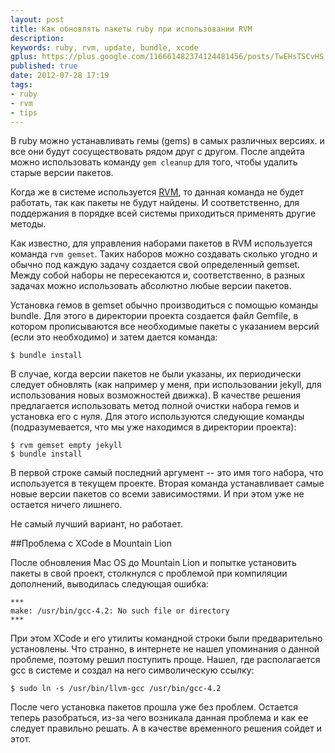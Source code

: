 ```yaml
---
layout: post
title: Как обновлять пакеты ruby при использовании RVM
description: 
keywords: ruby, rvm, update, bundle, xcode
gplus: https://plus.google.com/116661482374124481456/posts/TwEHsTSCvHS
published: true
date: 2012-07-28 17:19
tags:
- ruby
- rvm
- tips
---
```


В ruby можно устанавливать гемы (gems) в самых различных версиях. и все они будут сосуществовать рядом друг с другом. После апдейта можно использовать команду `gem cleanup` для того, чтобы удалить старые версии пакетов.

Когда же в системе используется [RVM](http://rvm.io "Ruby Version manager"), то данная команда не будет работать, так как пакеты не будут найдены. И соответственно, для поддержания в порядке всей системы приходиться применять другие методы.

Как известно, для управления наборами пакетов в RVM используется команда `rvm gemset`. Таких наборов можно создавать сколько угодно и обычно под каждую задачу создается свой определенный gemset. Между собой наборы не пересекаются и, соответственно, в разных задачах можно использовать абсолютно любые версии пакетов. 

Установка гемов в gemset обычно производиться с помощью команды bundle. Для этого в директории проекта создается файл Gemfile, в котором прописываются все необходимые пакеты с указанием версий (если это необходимо) и затем дается команда:

	$ bundle install

В случае, когда версии пакетов не были указаны, их периодически следует обновлять (как например у меня, при использовании jekyll, для использования новых возможностей движка). В качестве решения предлагается использовать метод полной очистки набора гемов и установка его с нуля. Для этого используются следующие команды (подразумевается, что мы уже находимся в директории проекта):

	$ rvm gemset empty jekyll
	$ bundle install

В первой строке самый последний аргумент -- это имя того набора, что используется в текущем проекте. Вторая команда устанавливает самые новые версии пакетов со всеми зависимостями. И при этом уже не остается ничего лишнего.

Не самый лучший вариант, но работает.

##Проблема с XCode в Mountain Lion

После обновления Mac OS до Mountain Lion и попытке установить пакеты в свой проект, столкнулся с проблемой при компиляции дополнений, выводилась следующая ошибка:

	***
	make: /usr/bin/gcc-4.2: No such file or directory
	***

При этом XCode и его утилиты командной строки были предварительно установлены. Что странно, в интернете не нашел упоминания о данной проблеме, поэтому решил поступить проще. Нашел, где располагается gcc в системе и создал на него символическую ссылку:

	$ sudo ln -s /usr/bin/llvm-gcc /usr/bin/gcc-4.2

После чего установка пакетов прошла уже без проблем. Остается теперь разобраться, из-за чего возникала данная проблема и как ее следует правильно решать. А в качестве временного решения сойдет и этот.
